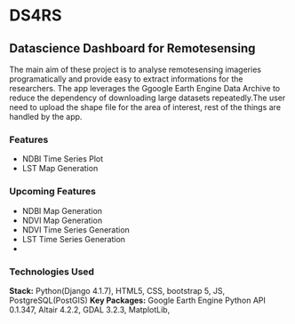 <h1>DS4RS</h1>
<h2>Datascience Dashboard for Remotesensing</h2>
<p>The main aim of these project is to analyse remotesensing imageries programatically and provide easy to extract informations for the researchers. The app leverages the Ggoogle Earth Engine Data Archive to reduce the dependency of downloading large datasets repeatedly.The user need to upload the shape file for the area of interest, rest of the things are handled by the app.</p>
<p> 
  <h3>Features</h3>
  <ul><li>NDBI Time Series Plot</li>
    <li>LST Map Generation</li>
  </ul>
  <h3>Upcoming Features</h3>
  <ul>
    <li>NDBI Map Generation</li>
    <li>NDVI Map Generation</li>
    <li>NDVI Time Series Generation</li>
    <li>LST Time Series Generation</li>
    <li></li>
  </ul>
</p>
<p>
  <h3>Technologies Used</h3>
  <b>Stack:</b> Python(Django 4.1.7), HTML5, CSS, bootstrap 5, JS, PostgreSQL(PostGIS)
  <b>Key Packages:</b> Google Earth Engine Python API 0.1.347, Altair 4.2.2, GDAL 3.2.3, MatplotLib, 
</p>

